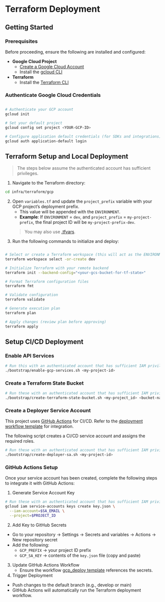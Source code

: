 # Terraform Deployment

## Getting Started

### Prerequisites

Before proceeding, ensure the following are installed and configured:

- **Google Cloud Project**
  - [Create a Google Cloud Account](https://console.cloud.google.com/)
  - Install the [gcloud CLI](https://cloud.google.com/sdk/docs/install)
- **Terraform**
  - Install the [Terraform CLI](https://developer.hashicorp.com/terraform/install)

### Authenticate Google Cloud Credentials

```bash

# Authenticate your GCP account
gcloud init

# Set your default project
gcloud config set project <YOUR-GCP-ID>

# Configure application default credentials (for SDKs and integrations)
gcloud auth application-default login
```

## Terraform Setup and Local Deployment
> The steps below assume the authenticated account has sufficient privileges.

1. Navigate to the Terraform directory:
```bash
cd infra/terraform/gcp
```
2. Open `variables.tf` and update the `project_prefix` variable with your GCP project’s deployment prefix.
   - This value will be appended with the `ENVIRONMENT`.
   - **Example**: If `ENVIRONMENT` = `dev`, and `project_prefix` = `my-project-prefix`, the final project ID will be `my-project-prefix-dev`.
    > You may also use [.tfvars](https://developer.hashicorp.com/terraform/language/values/variables#assigning-values-to-root-module-variables).
3. Run the following commands to initialize and deploy:
```bash

# Select or create a Terraform workspace (this will act as the ENVIRONMENT)
terraform workspace select -or-create dev

# Initialize Terraform with your remote backend
terraform init --backend-config="<your-gcs-bucket-for-tf-state>"

# Format Terraform configuration files
terraform fmt

# Validate configuration
terraform validate

# Generate execution plan
terraform plan

# Apply changes (review plan before approving)
terraform apply
```

## Setup CI/CD Deployment
### Enable API Services

```bash
# Run this with an authenticated account that has sufficient IAM privileges.
./bootstrap/enable-gcp-services.sh <my-project-id>
```

### Create a Terraform State Bucket
```bash
# Run these with an authenticated account that has sufficient IAM privileges.
./bootstrap/create-terraform-state-bucket.sh <my-project_id> <bucket-name> <region>
```

### Create a Deployer Service Account

This project uses [GitHub Actions](https://github.com/features/actions) for CI/CD.
Refer to the [deployment workflow template](../../../.github/workflows/gcp_deploy.yml) for integration.

The following script creates a CI/CD service account and assigns the required roles.
```bash
# Run these with an authenticated account that has sufficient IAM privileges.
./bootstrap/create-deployer-sa.sh <my-project-id>
```


### GitHub Actions Setup

Once your service account has been created, complete the following steps to integrate it with GitHub Actions:
1. Generate Service Account Key
```bash
# Run these with an authenticated account that has sufficient IAM privileges.
gcloud iam service-accounts keys create key.json \
  --iam-account=$SA_EMAIL \
  --project=$PROJECT_ID
```
2. Add Key to GitHub Secrets

- Go to your repository → Settings → Secrets and variables → Actions → New repository secret
- Add the following:
  - `GCP_PREFIX` → your project ID prefix
  - `GCP_SA_KEY` → contents of the `key.json` file (copy and paste)
3. Update GitHub Actions Workflow
   - Ensure the workflow [gcp_deploy template](../../../.github/workflows/gcp_deploy.yml) references the secrets.
4. Trigger Deployment
- Push changes to the default branch (e.g., develop or main)
- GitHub Actions will automatically run the Terraform deployment workflow.
